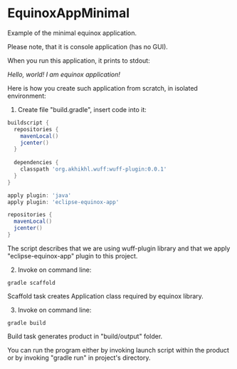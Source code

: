 # EquinoxAppMinimal

Example of the minimal equinox application.

Please note, that it is console application (has no GUI).

When you run this application, it prints to stdout:

*Hello, world! I am equinox application!*

Here is how you create such application from scratch, in isolated environment:

1. Create file "build.gradle", insert code into it:

  ```groovy
  buildscript {
    repositories {
      mavenLocal()
      jcenter()
    }
    
    dependencies {
      classpath 'org.akhikhl.wuff:wuff-plugin:0.0.1'
    }
  }

  apply plugin: 'java'
  apply plugin: 'eclipse-equinox-app'

  repositories {
    mavenLocal()
    jcenter()
  }
  ```

  The script describes that we are using wuff-plugin library
  and that we apply "eclipse-equinox-app" plugin to this project.

2. Invoke on command line:

  ```shell
  gradle scaffold
  ```

  Scaffold task creates Application class required by equinox library.

3. Invoke on command line:

  ```shell
  gradle build
  ```

  Build task generates product in "build/output" folder.

You can run the program either by invoking launch script within the product
or by invoking "gradle run" in project's directory.

